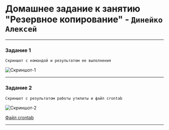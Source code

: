 # Домашнее задание к занятию "Резервное копирование" - `Динейко Алексей`


---

### Задание 1

`Cкриншот с командой и результатом ее выполнения`

![Скриншот-1](https://github.com/Neoju5t/recovery/blob/cdd6300d46a53faa26b5464cb0d417b9f5572050/img/%D0%A1%D0%BD%D0%B8%D0%BC%D0%BE%D0%BA%20%D1%8D%D0%BA%D1%80%D0%B0%D0%BD%D0%B0%202024-12-17%20%D0%B2%2001.06.21.png)

---

### Задание 2

`Скриншот с результатом работы утилиты и файл crontab`

![Скриншот-2](https://github.com/Neoju5t/recovery/blob/cdd6300d46a53faa26b5464cb0d417b9f5572050/img/%D0%A1%D0%BD%D0%B8%D0%BC%D0%BE%D0%BA%20%D1%8D%D0%BA%D1%80%D0%B0%D0%BD%D0%B0%202024-12-17%20%D0%B2%2001.44.06.png)

[Файл crontab](https://github.com/Neoju5t/recovery/blob/cdd6300d46a53faa26b5464cb0d417b9f5572050/img/backup.sh)

---
